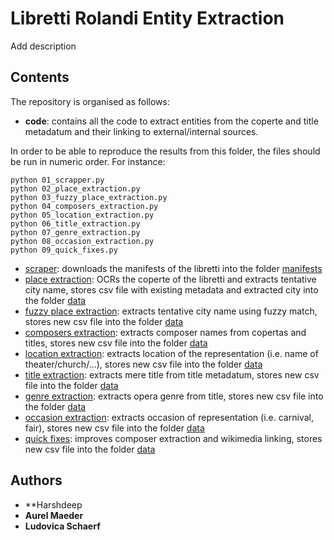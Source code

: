 # Libretti Rolandi Entity Extraction

Add description

## Contents

The repository is organised as follows:
* **code**: contains all the code to extract entities from the coperte and title metadatum and their linking to external/internal sources.

In order to be able to reproduce the results from this folder, the files should be run in numeric order. For instance:

```
python 01_scrapper.py
python 02_place_extraction.py
python 03_fuzzy_place_extraction.py
python 04_composers_extraction.py
python 05_location_extraction.py
python 06_title_extraction.py
python 07_genre_extraction.py
python 08_occasion_extraction.py
python 09_quick_fixes.py
```

* [scraper](code/01_scrapper.py): downloads the manifests of the libretti into the folder [manifests](manifests)
* [place extraction](code/02_place_extraction.py): OCRs the coperte of the libretti and extracts tentative city name, stores csv file with existing metadata and extracted city into the folder [data](data)
* [fuzzy place extraction](code/03_fuzzy_place_extraction.py): extracts tentative city name using fuzzy match, stores new csv file into the folder [data](data)
* [composers extraction](code/04_composers_extraction.py): extracts composer names from copertas and titles, stores new csv file into the folder [data](data)
* [location extraction](code/05_location_extraction.py): extracts location of the representation (i.e. name of theater/church/...), stores new csv file into the folder [data](data)
* [title extraction](code/06_title_extraction.py): extracts mere title from title metadatum, stores new csv file into the folder [data](data)
* [genre extraction](code/07_genre_extraction.py): extracts opera genre from title, stores new csv file into the folder [data](data)
* [occasion extraction](code/08_occasion_extraction.py): extracts occasion of representation (i.e. carnival, fair), stores new csv file into the folder [data](data)
* [quick fixes](code/09_quick_fixes.py): improves composer extraction and wikimedia linking, stores new csv file into the folder [data](data)

## Authors

* **Harshdeep
* **Aurel Maeder**
* **Ludovica Schaerf** 

